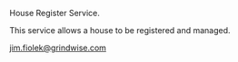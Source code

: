 House Register Service.

This service allows a house to be registered and managed.

jim.fiolek@grindwise.com
